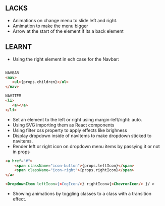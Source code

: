## LACKS
- Animations on change menu to slide left and right.
- Amimation to make the menu bigger
- Arrow at the start of the element if its a back element


## LEARNT

- Using the right element in ech case for the Navbar: 
 ```html

NAVBAR
<nav>
    <ul>{props.children}</ul>
</nav>

NAVITEM
<li>
    <a></a>
</li>
 ```

- Set an element to the left or right using margin-left/right: auto.
- Using SVG importing them as React components
- Using filter css property to apply effects like brighness
- Display dropdown inside of navItems to make dropdown sticked to navitems.
- Render left or right icon on dropdown menu items by passying it or not in props

```html
<a href="#">
    <span className="icon-button">{props.leftIcon}</span>
    <span className="icon-right">{props.rightIcon}</span>
</a>

<DropdownItem leftIcon={<CogIcon/>} rightIcon={<ChevronIcon/> }/ >
```
- Showing animations by toggling classes to a class with a transition effect.

